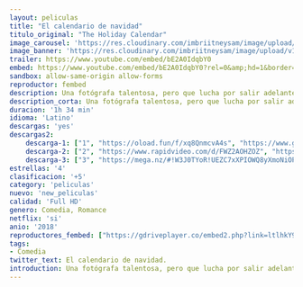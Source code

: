 ```yaml
---
layout: peliculas
title: "El calendario de navidad"
titulo_original: "The Holiday Calendar"
image_carousel: 'https://res.cloudinary.com/imbriitneysam/image/upload/v1542155530/holyday-poster-min.jpg'
image_banner: 'https://res.cloudinary.com/imbriitneysam/image/upload/v1542155531/holiday-banner-min.jpg'
trailer: https://www.youtube.com/embed/bE2A0IdqbY0
embed: https://www.youtube.com/embed/bE2A0IdqbY0?rel=0&amp;hd=1&border=0&wmode=opaque&enablejsapi=1&modestbranding=1&controls=1&showinfo=1
sandbox: allow-same-origin allow-forms
reproductor: fembed
description: Una fotógrafa talentosa, pero que lucha por salir adelante, hereda un antiguo calendario de adviento de vacaciones, cuyo contenido parece predecir el futuro. ¿Este calendario mágico la llevará a amar esta temporada de vacaciones?
description_corta: Una fotógrafa talentosa, pero que lucha por salir adelante, hereda un antiguo calendario de adviento de vacaciones, cuyo contenido parece predecir el futuro. ¿Este calendario mágico la llevará a amar esta temporada de vacaciones?
duracion: '1h 34 min'
idioma: 'Latino'
descargas: 'yes'
descargas2:
    descarga-1: ["1", "https://oload.fun/f/xq8QnmcvA4s", "https://www.google.com/s2/favicons?domain=openload.co","OpenLoad","https://res.cloudinary.com/imbriitneysam/image/upload/v1541473684/mexico.png", "Latino", "Full HD"]
    descarga-2: ["2", "https://www.rapidvideo.com/d/FWZ2AOHZOZ", "https://www.google.com/s2/favicons?domain=www.rapidvideo.com","RapidVideo","https://res.cloudinary.com/imbriitneysam/image/upload/v1541473684/mexico.png", "Latino", "Full HD"]
    descarga-3: ["3", "https://mega.nz/#!W3J0TYoR!UEZC7xXPIOWQ8yXmoNiOPPs5DPW79PT6TFcmbhrxeuU", "https://www.google.com/s2/favicons?domain=mega.nz","Mega","https://res.cloudinary.com/imbriitneysam/image/upload/v1541473684/mexico.png", "Latino", "Full HD"]
estrellas: '4'
clasificacion: '+5'
category: 'peliculas'
nuevo: 'new_peliculas'
calidad: 'Full HD'
genero: Comedia, Romance
netflix: 'si'
anio: '2018'
reproductores_fembed: ["https://gdriveplayer.co/embed2.php?link=ltlhkY9%252BufQ00FLdoS9DDwA8R8NUBXAV0D3gHHsAOI%252F03L6E%252Fqh%252BPcG8cOMQCTn9Iz7pUsjB4Q0y9cw13X1FQLVVQ8Gr356ICy9d%252B4uNymBLjgEtzHgHw%252FSkVcgDh6C3yJOPPF%252Fs98s5ICj86Rytin13A5zdJ1hQIWeEjlzBkvjGwtrisYgmVnyFlJl9ysaaQYVPbNBvVEPcIls6UNeSom1lU7x8HP6HF6oZHQCvlfvE4Wa8EQJV6kg6n0xtDGTqvgwWpqRJDd3Cy6HrWrz2OfrkAmYACScZMQpkuVwHWSQOXC7uDsvmd7zMomjTKNFKaurSZ5imu5oNAccu95KVVOESZcf%252FOxZdHAk4fSgCdGJQ%253D%253D","Latino","https://feurl.com/v/1xoq-56qx94","Latino","https://mstream.website/zv3p8dmk7xoi","Latino","https://feurl.com/v/4mgy3fzwkqxrgzg","Latino","https://gdriveplayer.co/embed2.php?link=%252FsIHhYj2nWazy0Z6wDPShwjO2aJdRhQWkdkaX0939UWKn33r5j6Kx%252BBmjPnJG7w1X1P8svfyyZKf8CgfWlRGdrGP8XeG5ME5lu6DDysk0lP6cGeQNVlj4mLcYnN0KFen4nCCJMKB6nojYcJjDCt3w4AZn%252FI%252FngTkGxe6EYDcXGzSSs6zlno1flmrjMsH7F8x2TguHNc%252B8MyfpM6q4d0VQc","Latino"]
tags:
- Comedia
twitter_text: El calendario de navidad.
introduction: Una fotógrafa talentosa, pero que lucha por salir adelante, hereda un antiguo calendario de adviento de vacaciones, cuyo contenido parece predecir el futuro. ¿Este calendario mágico la llevará a amar esta temporada de vacaciones?
---
```



 







